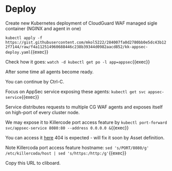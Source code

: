 # Deploy

Create new Kubernetes deployment of CloudGuard WAF managed sigle container (NGINX and agent in one)

`kubectl apply -f https://gist.githubusercontent.com/mkol5222/284007fa0d2780bb0e5dc43b122f7144/raw/f4a112514960688446c238b39344d0982aacd852/kk-appsec-deploy.yaml`{{exec}}

Check how it goes:
`watch -d kubectl get po -l app=appsec`{{exec}}

After some time all agents become ready.

You can continue by Ctrl-C.

Focus on AppSec service exposing these agents:
`kubectl get svc appsec-service`{{exec}}

Service distributes requests to multiple CG WAF agents and exposes itself on high-port of every cluster node.

We may expose it to Killercode port access feature by
`kubectl port-forward svc/appsec-service 8080:80 --address 0.0.0.0 &`{{exec}} 

You can access it [here]({{TRAFFIC_HOST1_8080}})
404 is expected - will fix it soon by Asset definition.

Note Killercoda port access feature hostname:
`sed 's/PORT/8080/g' /etc/killercoda/host | sed 's/https:/http:/g'`{{exec}}

Copy this URL to cliboard.